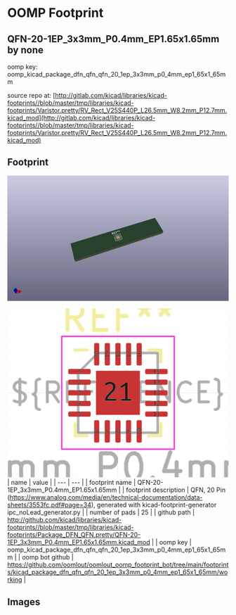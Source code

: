 # OOMP Footprint  
## QFN-20-1EP_3x3mm_P0.4mm_EP1.65x1.65mm  by none  
  
oomp key: oomp_kicad_package_dfn_qfn_qfn_20_1ep_3x3mm_p0_4mm_ep1_65x1_65mm  
  
source repo at: [http://gitlab.com/kicad/libraries/kicad-footprints//blob/master/tmp/libraries/kicad-footprints/Varistor.pretty/RV_Rect_V25S440P_L26.5mm_W8.2mm_P12.7mm.kicad_mod](http://gitlab.com/kicad/libraries/kicad-footprints//blob/master/tmp/libraries/kicad-footprints/Varistor.pretty/RV_Rect_V25S440P_L26.5mm_W8.2mm_P12.7mm.kicad_mod)  
## Footprint  
  
[![working_kicad_pcb_3d.png](working_kicad_pcb_3d_600.png)](working_kicad_pcb_3d.png)  
  
[![working.png](working_600.png)](working.png)  
| name | value | 
| --- | --- | 
| footprint name | QFN-20-1EP_3x3mm_P0.4mm_EP1.65x1.65mm | 
| footprint description | QFN, 20 Pin (https://www.analog.com/media/en/technical-documentation/data-sheets/3553fc.pdf#page=34), generated with kicad-footprint-generator ipc_noLead_generator.py | 
| number of pads | 25 | 
| github path | http://github.com/kicad/libraries/kicad-footprints//blob/master/tmp/libraries/kicad-footprints/Package_DFN_QFN.pretty/QFN-20-1EP_3x3mm_P0.4mm_EP1.65x1.65mm.kicad_mod | 
| oomp key | oomp_kicad_package_dfn_qfn_qfn_20_1ep_3x3mm_p0_4mm_ep1_65x1_65mm | 
| oomp bot github | https://github.com/oomlout/oomlout_oomp_footprint_bot/tree/main/footprints/kicad_package_dfn_qfn_qfn_20_1ep_3x3mm_p0_4mm_ep1_65x1_65mm/working | 
## Images  
